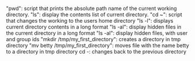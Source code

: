 "pwd": script that prints the absolute path name of the current working directory.
"ls": display the contents list of current directory. 
"cd ~": script that changes the working to the users home directory
"ls -l": displays current directory contents in a long format
"ls -al": display hidden files in the current directory in a long format
"ls -al": display hidden files, with user and group ids
"mkdir /tmp/my_first_directory": creates a directory in tmp directory
"mv betty /tmp/my_first_directory": moves file with the name betty to a directory in tmp directory
cd -: changes back to the previous directory
